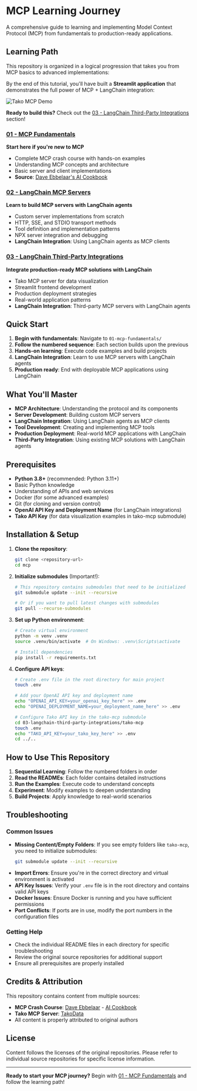 # MCP Learning Journey

A comprehensive guide to learning and implementing Model Context Protocol (MCP) from fundamentals to production-ready applications.

## Learning Path

This repository is organized in a logical progression that takes you from MCP basics to advanced implementations:


By the end of this tutorial, you'll have built a **Streamlit application** that demonstrates the full power of MCP + LangChain integration:

![Tako MCP Demo](tako_mcp.gif)

**Ready to build this?** Check out the [03 - LangChain Third-Party Integrations](./03-langchain-third-party-integrations/) section!


### [01 - MCP Fundamentals](./01-mcp-fundamentals/)
**Start here if you're new to MCP**
- Complete MCP crash course with hands-on examples
- Understanding MCP concepts and architecture
- Basic server and client implementations
- **Source**: [Dave Ebbelaar's AI Cookbook](https://github.com/daveebbelaar/ai-cookbook)

### [02 - LangChain MCP Servers](./02-langchain-mcp-servers/)
**Learn to build MCP servers with LangChain agents**
- Custom server implementations from scratch
- HTTP, SSE, and STDIO transport methods
- Tool definition and implementation patterns
- NPX server integration and debugging
- **LangChain Integration**: Using LangChain agents as MCP clients

### [03 - LangChain Third-Party Integrations](./03-langchain-third-party-integrations/)
**Integrate production-ready MCP solutions with LangChain**
- Tako MCP server for data visualization
- Streamlit frontend development
- Production deployment strategies
- Real-world application patterns
- **LangChain Integration**: Third-party MCP servers with LangChain agents

## Quick Start

1. **Begin with fundamentals**: Navigate to `01-mcp-fundamentals/`
2. **Follow the numbered sequence**: Each section builds upon the previous
3. **Hands-on learning**: Execute code examples and build projects
4. **LangChain Integration**: Learn to use MCP servers with LangChain agents
5. **Production ready**: End with deployable MCP applications using LangChain

## What You'll Master

- **MCP Architecture**: Understanding the protocol and its components
- **Server Development**: Building custom MCP servers
- **LangChain Integration**: Using LangChain agents as MCP clients
- **Tool Development**: Creating and implementing MCP tools
- **Production Deployment**: Real-world MCP applications with LangChain
- **Third-Party Integration**: Using existing MCP solutions with LangChain agents

## Prerequisites

- **Python 3.8+** (recommended: Python 3.11+)
- Basic Python knowledge
- Understanding of APIs and web services
- Docker (for some advanced examples)
- Git (for cloning and version control)
- **OpenAI API Key and Deployment Name** (for LangChain integrations)
- **Tako API Key** (for data visualization examples in tako-mcp submodule)

## Installation & Setup

1. **Clone the repository**:
   ```bash
   git clone <repository-url>
   cd mcp
   ```

2. **Initialize submodules** (Important!):
   ```bash
   # This repository contains submodules that need to be initialized
   git submodule update --init --recursive
   
   # Or if you want to pull latest changes with submodules
   git pull --recurse-submodules
   ```

3. **Set up Python environment**:
   ```bash
   # Create virtual environment
   python -m venv .venv
   source .venv/bin/activate  # On Windows: .venv\Scripts\activate
   
   # Install dependencies
   pip install -r requirements.txt
   ```

3. **Configure API keys**:
   ```bash
   # Create .env file in the root directory for main project
   touch .env
   
   # Add your OpenAI API key and deployment name
   echo "OPENAI_API_KEY=your_openai_key_here" >> .env
   echo "OPENAI_DEPLOYMENT_NAME=your_deployment_name_here" >> .env
   
   # Configure Tako API key in the tako-mcp submodule
   cd 03-langchain-third-party-integrations/tako-mcp
   touch .env
   echo "TAKO_API_KEY=your_tako_key_here" >> .env
   cd ../..
   ```

## How to Use This Repository

1. **Sequential Learning**: Follow the numbered folders in order
2. **Read the READMEs**: Each folder contains detailed instructions
3. **Run the Examples**: Execute code to understand concepts
4. **Experiment**: Modify examples to deepen understanding
5. **Build Projects**: Apply knowledge to real-world scenarios

## Troubleshooting

### Common Issues

- **Missing Content/Empty Folders**: If you see empty folders like `tako-mcp`, you need to initialize submodules:
  ```bash
  git submodule update --init --recursive
  ```
- **Import Errors**: Ensure you're in the correct directory and virtual environment is activated
- **API Key Issues**: Verify your `.env` file is in the root directory and contains valid API keys
- **Docker Issues**: Ensure Docker is running and you have sufficient permissions
- **Port Conflicts**: If ports are in use, modify the port numbers in the configuration files

### Getting Help

- Check the individual README files in each directory for specific troubleshooting
- Review the original source repositories for additional support
- Ensure all prerequisites are properly installed

## Credits & Attribution

This repository contains content from multiple sources:
- **MCP Crash Course**: [Dave Ebbelaar](https://github.com/daveebbelaar) - [AI Cookbook](https://github.com/daveebbelaar/ai-cookbook)
- **Tako MCP Server**: [TakoData](https://github.com/TakoData/tako-mcp)
- All content is properly attributed to original authors

## License

Content follows the licenses of the original repositories. Please refer to individual source repositories for specific license information.

---

**Ready to start your MCP journey?** Begin with [01 - MCP Fundamentals](./01-mcp-fundamentals/) and follow the learning path!